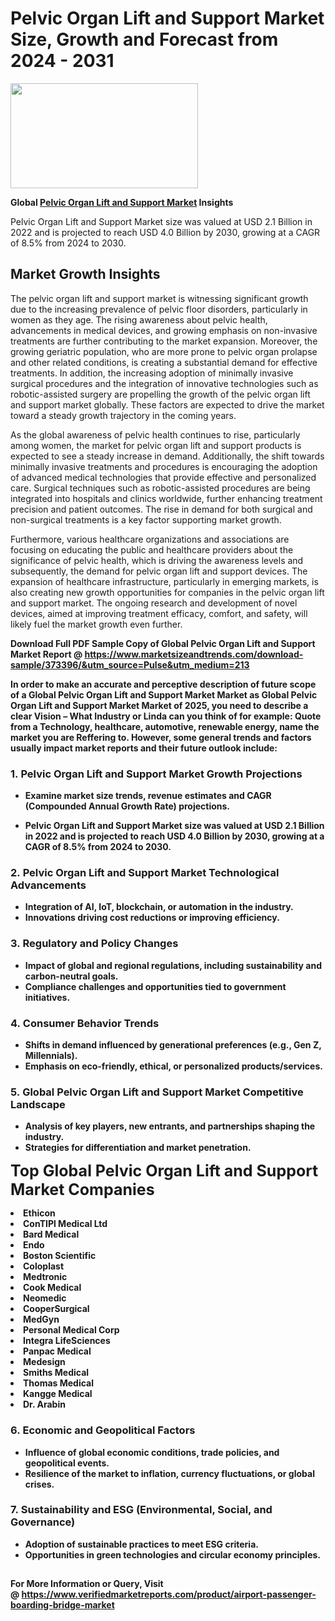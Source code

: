<H1>Pelvic Organ Lift and Support Market Size, Growth and Forecast from 2024 - 2031</H1><img class="aligncenter size-medium wp-image-584254" src="https://thirdeyenews.in/wp-content/uploads/2024/09/Global-Market-Research-300x168.jpeg" alt="" width="300" height="168" /><p><strong>Global&nbsp;<a href="https://www.marketsizeandtrends.com/download-sample/373396/&amp;utm_source=Pulse&amp;utm_medium=213">Pelvic Organ Lift and Support Market</a> Insights</strong></p><p>Pelvic Organ Lift and Support Market size was valued at USD 2.1 Billion in 2022 and is projected to reach USD 4.0 Billion by 2030, growing at a CAGR of 8.5% from 2024 to 2030.</p><p><h2>Market Growth Insights</h2> <p>The pelvic organ lift and support market is witnessing significant growth due to the increasing prevalence of pelvic floor disorders, particularly in women as they age. The rising awareness about pelvic health, advancements in medical devices, and growing emphasis on non-invasive treatments are further contributing to the market expansion. Moreover, the growing geriatric population, who are more prone to pelvic organ prolapse and other related conditions, is creating a substantial demand for effective treatments. In addition, the increasing adoption of minimally invasive surgical procedures and the integration of innovative technologies such as robotic-assisted surgery are propelling the growth of the pelvic organ lift and support market globally. These factors are expected to drive the market toward a steady growth trajectory in the coming years.</p> <p><strong></strong></p> <p>As the global awareness of pelvic health continues to rise, particularly among women, the market for pelvic organ lift and support products is expected to see a steady increase in demand. Additionally, the shift towards minimally invasive treatments and procedures is encouraging the adoption of advanced medical technologies that provide effective and personalized care. Surgical techniques such as robotic-assisted procedures are being integrated into hospitals and clinics worldwide, further enhancing treatment precision and patient outcomes. The rise in demand for both surgical and non-surgical treatments is a key factor supporting market growth.</p> <p>Furthermore, various healthcare organizations and associations are focusing on educating the public and healthcare providers about the significance of pelvic health, which is driving the awareness levels and subsequently, the demand for pelvic organ lift and support devices. The expansion of healthcare infrastructure, particularly in emerging markets, is also creating new growth opportunities for companies in the pelvic organ lift and support market. The ongoing research and development of novel devices, aimed at improving treatment efficacy, comfort, and safety, will likely fuel the market growth even further.</p> <p><strong></p><p><span class=""><strong>Download Full PDF Sample Copy of Global Pelvic Organ Lift and Support Market Report</strong> @ <a href="https://www.marketsizeandtrends.com/download-sample/373396/&amp;utm_source=Pulse&amp;utm_medium=213" target="_blank">https://www.marketsizeandtrends.com/download-sample/373396/&amp;utm_source=Pulse&amp;utm_medium=213</a></span></p><p>In order to make an accurate and perceptive description of future scope of a Global&nbsp;Pelvic Organ Lift and Support Market Market as Global&nbsp;Pelvic Organ Lift and Support Market Market of 2025, you need to describe a clear Vision &ndash; What Industry or Linda can you think of for example: Quote from a Technology, healthcare, automotive, renewable energy, name the market you are Reffering to. However, some general trends and factors usually impact market reports and their future outlook include:</p><h3>1.&nbsp;<strong>Pelvic Organ Lift and Support Market Growth Projections</strong></h3><ul><li>Examine market size trends, revenue estimates and CAGR (Compounded Annual Growth Rate) projections.</li><li><p>Pelvic Organ Lift and Support Market size was valued at USD 2.1 Billion in 2022 and is projected to reach USD 4.0 Billion by 2030, growing at a CAGR of 8.5% from 2024 to 2030.</p></li></ul><h3>2.&nbsp;<strong>Pelvic Organ Lift and Support Market Technological Advancements</strong></h3><ul><li>Integration of AI, IoT, blockchain, or automation in the industry.</li><li>Innovations driving cost reductions or improving efficiency.</li></ul><h3>3.&nbsp;<strong>Regulatory and Policy Changes</strong></h3><ul><li>Impact of global and regional regulations, including sustainability and carbon-neutral goals.</li><li>Compliance challenges and opportunities tied to government initiatives.</li></ul><h3>4.&nbsp;<strong>Consumer Behavior Trends</strong></h3><ul><li>Shifts in demand influenced by generational preferences (e.g., Gen Z, Millennials).</li><li>Emphasis on eco-friendly, ethical, or personalized products/services.</li></ul><h3>5.&nbsp;<strong>Global Pelvic Organ Lift and Support Market Competitive Landscape</strong></h3><ul><li>Analysis of key players, new entrants, and partnerships shaping the industry.</li><li>Strategies for differentiation and market penetration.</li></ul><p data-pm-slice="1 1 []"><span style="color: inherit; font-family: inherit; font-size: 25px;">Top Global Pelvic Organ Lift and Support Market Companies</span></p><div class="" data-test-id=""><p><li>Ethicon</li><li> ConTIPl Medical Ltd</li><li> Bard Medical</li><li> Endo</li><li> Boston Scientific</li><li> Coloplast</li><li> Medtronic</li><li> Cook Medical</li><li> Neomedic</li><li> CooperSurgical</li><li> MedGyn</li><li> Personal Medical Corp</li><li> Integra LifeSciences</li><li> Panpac Medical</li><li> Medesign</li><li> Smiths Medical</li><li> Thomas Medical</li><li> Kangge Medical</li><li> Dr. Arabin</li></p></div><h3>6.&nbsp;<strong>Economic and Geopolitical Factors</strong></h3><ul><li>Influence of global economic conditions, trade policies, and geopolitical events.</li><li>Resilience of the market to inflation, currency fluctuations, or global crises.</li></ul><h3>7.&nbsp;<strong>Sustainability and ESG (Environmental, Social, and Governance)</strong></h3><ul><li>Adoption of sustainable practices to meet ESG criteria.</li><li>Opportunities in green technologies and circular economy principles.</li></ul><h2><strong style="font-size: 14px;">For More Information or Query, Visit @&nbsp;</strong><a style="background-color: #ffffff; font-size: 14px;" href="https://www.marketsizeandtrends.com/report/pelvic-organ-lift-and-support-market/" target="_blank">https://www.verifiedmarketreports.com/product/airport-passenger-boarding-bridge-market</a></h2>
